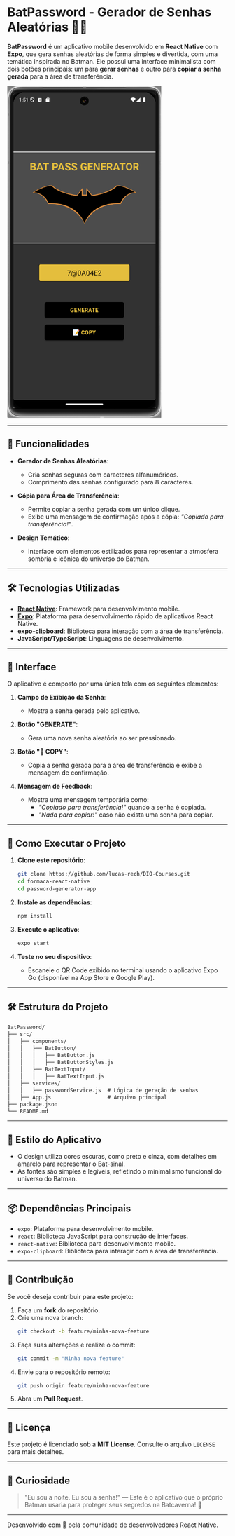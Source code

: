 
# BatPassword - Gerador de Senhas Aleatórias 🦇🔑

**BatPassword** é um aplicativo mobile desenvolvido em **React Native** com **Expo**, que gera senhas aleatórias de forma simples e divertida, com uma temática inspirada no Batman. Ele possui uma interface minimalista com dois botões principais: um para **gerar senhas** e outro para **copiar a senha gerada** para a área de transferência.

![BatPassword - Captura de Tela](./batpass-generator.png)

---

## 📱 **Funcionalidades**

- **Gerador de Senhas Aleatórias**:
  - Cria senhas seguras com caracteres alfanuméricos.
  - Comprimento das senhas configurado para 8 caracteres.

- **Cópia para Área de Transferência**:
  - Permite copiar a senha gerada com um único clique.
  - Exibe uma mensagem de confirmação após a cópia: _"Copiado para transferência!"_.

- **Design Temático**:
  - Interface com elementos estilizados para representar a atmosfera sombria e icônica do universo do Batman.

---

## 🛠️ **Tecnologias Utilizadas**

- **[React Native](https://reactnative.dev/)**: Framework para desenvolvimento mobile.
- **[Expo](https://expo.dev/)**: Plataforma para desenvolvimento rápido de aplicativos React Native.
- **[expo-clipboard](https://docs.expo.dev/versions/latest/sdk/clipboard/)**: Biblioteca para interação com a área de transferência.
- **JavaScript/TypeScript**: Linguagens de desenvolvimento.

---

## 🎨 **Interface**

O aplicativo é composto por uma única tela com os seguintes elementos:

1. **Campo de Exibição da Senha**:
   - Mostra a senha gerada pelo aplicativo.
   
2. **Botão "GENERATE"**:
   - Gera uma nova senha aleatória ao ser pressionado.
   
3. **Botão "📝 COPY"**:
   - Copia a senha gerada para a área de transferência e exibe a mensagem de confirmação.

4. **Mensagem de Feedback**:
   - Mostra uma mensagem temporária como:
     - _"Copiado para transferência!"_ quando a senha é copiada.
     - _"Nada para copiar!"_ caso não exista uma senha para copiar.

---

## 🚀 **Como Executar o Projeto**

1. **Clone este repositório**:
   ```bash
   git clone https://github.com/lucas-rech/DIO-Courses.git
   cd formaca-react-native
   cd password-generator-app
   ```

2. **Instale as dependências**:
   ```bash
   npm install
   ```

3. **Execute o aplicativo**:
   ```bash
   expo start
   ```

4. **Teste no seu dispositivo**:
   - Escaneie o QR Code exibido no terminal usando o aplicativo Expo Go (disponível na App Store e Google Play).

---

## 🛠️ **Estrutura do Projeto**

```
BatPassword/
├── src/
│   ├── components/
│   │   ├── BatButton/
│   │   │   ├── BatButton.js
│   │   │   ├── BatButtonStyles.js
│   │   ├── BatTextInput/
│   │   │   ├── BatTextInput.js
│   ├── services/
│   │   ├── passwordService.js  # Lógica de geração de senhas
│   ├── App.js                  # Arquivo principal
├── package.json
└── README.md
```

---

## 🌟 **Estilo do Aplicativo**

- O design utiliza cores escuras, como preto e cinza, com detalhes em amarelo para representar o Bat-sinal.
- As fontes são simples e legíveis, refletindo o minimalismo funcional do universo do Batman.

---

## 📦 **Dependências Principais**

- `expo`: Plataforma para desenvolvimento mobile.
- `react`: Biblioteca JavaScript para construção de interfaces.
- `react-native`: Biblioteca para desenvolvimento mobile.
- `expo-clipboard`: Biblioteca para interagir com a área de transferência.

---

## 🤝 **Contribuição**

Se você deseja contribuir para este projeto:

1. Faça um **fork** do repositório.
2. Crie uma nova branch:
   ```bash
   git checkout -b feature/minha-nova-feature
   ```
3. Faça suas alterações e realize o commit:
   ```bash
   git commit -m "Minha nova feature"
   ```
4. Envie para o repositório remoto:
   ```bash
   git push origin feature/minha-nova-feature
   ```
5. Abra um **Pull Request**.

---

## 📄 **Licença**

Este projeto é licenciado sob a **MIT License**. Consulte o arquivo `LICENSE` para mais detalhes.

---

## 🦇 **Curiosidade**

> "Eu sou a noite. Eu sou a senha!" — Este é o aplicativo que o próprio Batman usaria para proteger seus segredos na Batcaverna! 🦇

--- 

Desenvolvido com 💛 pela comunidade de desenvolvedores React Native.
